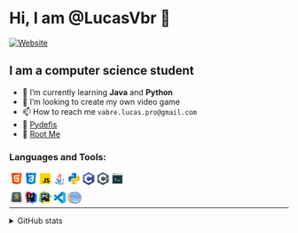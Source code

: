 # Hi, I am @LucasVbr 👋
[![Website](https://img.shields.io/website?label=Portfolio&style=for-the-badge&url=https%3A%2F%2Flucasvbr.github.io%2FLucasVbr%2F)][Website]


## I am a computer science student

- 🌱 I’m currently learning **Java** and **Python**
- 💞️ I’m looking to create my own video game
- 📫 How to reach me `vabre.lucas.pro@gmail.com`
- 🎯 [Pydefis]
- 🚩 [Root Me]

### Languages and Tools:

<div>
  <img align="left" alt="HTML5" width="26px" src="icons/html5.png"/>
  <img align="left" alt="CSS3" width="26px" src="icons/css3.png"/>
  <img align="left" alt="JavaScript" width="26px" src="icons/javascript.png"/>
  <img align="left" alt="Java" width="26px" src="icons/java.png"/>
  <img align="left" alt="Python" width="26px" src="icons/python.png"/>
  <img align="left" alt="C" width="26px" src="icons/c-language.png"/>
  <img align="left" alt="C Sharp" width="26px" src="icons/c-sharp.png"/>
  <img align="left" alt="Bash" width="26px" src="icons/console.png"/>
</div>

<br/>
<br/>

<div>
  <img align="left" alt="Sublime Text" width="26px" src="icons/sublime-text.png"/>
  <img align="left" alt="IntelliJ Idea" width="26px" src="icons/intellij-idea.png"/>
  <img align="left" alt="PyCharm" width="26px" src="icons/pycharm.png"/>
  <img align="left" alt="Visual Studio Code" width="26px" src="icons/visual-studio-code.png"/>
  <img align="left" alt="Eclipse" width="26px" src="icons/eclipse.png"/>
</div>

<br />

---

<!--
<details>
  <summary>Recent GitHub Activity</summary>
-->

<!--START_SECTION:activity-->
<!--END_SECTION:activity-->

<!--
</details>
-->

<details>
    <summary>GitHub stats</summary>

![GitHub Stats]
![Top Langs]

</details>

<!-- Links -->
[Website]: https://lucasvbr.github.io/LucasVbr/
[Pydefis]: https://pydefis.callicode.fr/user/mhof/LucasVbr/bba98551173e6b21
[Root Me]: https://www.root-me.org/LucasVbr?lang=fr

[GitHub Stats]: https://github-readme-stats.vercel.app/api?username=LucasVbr&show_icons=true
[Top Langs]: https://github-readme-stats.vercel.app/api/top-langs/?username=LucasVbr&layout=compact
